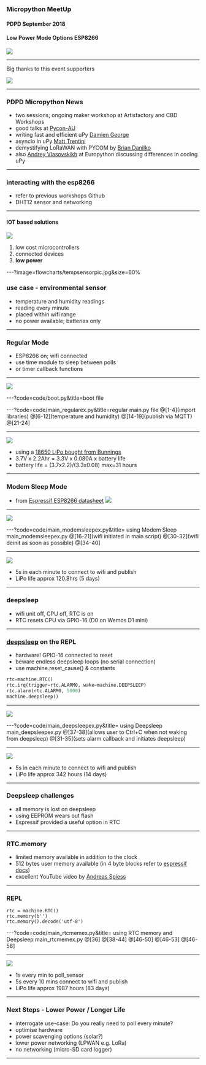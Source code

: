  ### Micropython MeetUp
 #### PDPD September 2018
 #### Low Power Mode Options ESP8266
![](micropython_logo.png)

<!--
MeetUp workshop to discuss Deep-sleep mode and RTC.memory on ESP8266
-->

---
Big thanks to this event supporters

![](https://uploads-ssl.webflow.com/5a04456bb45010000164c58f/5ac6e8a1e4871de747635287_Screen%20Shot%202018-04-06%20at%2011.24.58%20am-p-500.png)


---

### PDPD Micropython News
- two sessions; ongoing maker workshop at Artisfactory and CBD Workshops
- good talks at [Pycon-AU](https://www.youtube.com/watch?v=PjiXkJ6P9pQ&list=PLs4CJRBY5F1KrUr7z_2mur2QdAKXyh-k3)
 - writing fast and efficient uPy [Damien George](https://www.youtube.com/watch?v=hHec4qL00x0&t=4s)
  - asyncio in uPy [Matt Trentini](https://www.youtube.com/watch?v=tIgu7q38bUw&t=4s)
 - demystifying LoRaWAN with PYCOM  by [Brian Danilko](https://www.youtube.com/watch?v=L-fh7PSpPMc)
 - also [Andrey Vlasovskikh](https://www.youtube.com/watch?v=Hy0W8tBpZu4) at Europython discussing differences in coding uPy

---

### interacting with the esp8266 ###

- refer to previous workshops Github
- DHT12 sensor and networking

---
#### IOT based solutions
![](https://cdn-images-1.medium.com/max/1600/1*B90K6ApXTNvY6RQApeHZ1A.jpeg)
1. low cost microcontrollers
2. connected devices
3. **low power**

<!-- the expected massive explosion in IOT devices relies on three legs.  We will investigate the final leg; Low Power -->

---?image=flowcharts/tempsensorpic.jpg&size=60%
### use case - environmental sensor

- temperature and humidity readings
- reading every minute
- placed within wifi range
- no power available; batteries only

---

### Regular Mode
- ESP8266 on; wifi connected
- use time module to sleep between polls
 - or timer callback functions

---

![](flowcharts/basic_flow.gif)


---?code=code/boot.py&title=boot file

---?code=code/main_regularex.py&title=regular main.py file
@[1-4](import libraries)
@[6-12](temperature and humidity)
@[14-19](publish via MQTT)
@[21-24]

<!-- example code for Regular 'always on' Node -->
---
![](flowcharts/regular_powerchart.gif)

- using a [18650 LiPo bought from Bunnings](https://www.bunnings.com.au/solar-magic-2200mah-lithium-ion-rechargeable-batteries-2-pack_p4352437)
- 3.7V x 2.2Ahr = 3.3V x 0.080A x battery life
- battery life = (3.7x2.2)/(3.3x0.08) max=31 hours
---

### Modem Sleep Mode
- from [Espressif ESP8266  datasheet](https://www.espressif.com/sites/default/files/documentation/0a-esp8266ex_datasheet_en.pdf)
![](flowcharts/ESP8266_blockdia.png)

---

![](flowcharts/modem_sleep.gif)

---?code=code/main_modemsleepex.py&title= using Modem Sleep  main_modemsleepex.py
@[16-21](wifi initiated in main script)
@[30-32](wifi deinit as soon as possible)
@[34-40]

<!-- flowchart and code: switch off wifi when not in use
-->
---

![](flowcharts/modem_powerchart.gif)
- 5s in each minute to connect to wifi and publish
- LiPo life approx 120.8hrs (5 days)

<!-- calculation shows better performance but still unsuitable for IOT devices
-->
---

### deepsleep
- wifi unit off, CPU off, RTC is on
- RTC resets CPU via GPIO-16 (D0 on Wemos D1 mini)


---
### [deepsleep](http://docs.micropython.org/en/v1.9.2/esp8266/esp8266/tutorial/powerctrl.html) on the REPL

- hardware! GPIO-16 connected to reset
- beware endless deepsleep loops (no serial connection)
 - use machine.reset_cause() & constants

```python
rtc=machine.RTC()
rtc.irq(trigger=rtc.ALARM0, wake=machine.DEEPSLEEP)
rtc.alarm(rtc.ALARM0, 5000)
machine.deepsleep()
```




---

![](flowcharts/deepsleep.gif)

---?code=code/main_deepsleepex.py&title= using Deepsleep  main_deepsleepex.py
@[37-38](allows user to Ctrl+C when not waking from deepsleep)
@[31-35](sets alarm callback and initiates deepsleep)

<!-- flowchart and code: using Deepsleep function
-->
---

![](flowcharts/deepsleep_powerchart.gif)
- 5s in each minute to connect to wifi and publish
- LiPo life approx 342 hours (14 days)
---

### Deepsleep challenges
- all memory is lost on deepsleep
- using EEPROM wears out flash
- Espressif provided a useful option in RTC

---
### RTC.memory
- limited memory available in addition to the clock
- 512 bytes user memory available (in 4 byte blocks refer to [espressif docs](https://www.espressif.com/sites/default/files/2C-ESP8266_Non_OS_SDK_API_Reference__EN.pdf))
- excellent YouTube video by [Andreas Spiess](https://www.youtube.com/watch?v=r-hEOL007nw&index=14&list=PL3XBzmAj53Rlu3Byy_GkqG6b-nwEpWku0)

---
### REPL
```
rtc = machine.RTC()
rtc.memory(b'')
rtc.memory().decode('utf-8')
```

---?code=code/main_rtcmemex.py&title= using RTC memory and Deepsleep  main_rtcmemex.py
@[36]
@[38-44]
@[46-50]
@[46-53]
@[46-58]


<!-- flowchart and code: using RTC.memory function
-->
---

![](flowcharts/rtcmem.gif)
- 1s every min to poll_sensor
- 5s every 10 mins connect to wifi and publish
- LiPo life approx 1987 hours (83 days)

---
### Next Steps - Lower Power / Longer Life
- interrogate use-case: Do you really need to poll every minute?
- optimise hardware
 - power scavenging options (solar?)
 - lower power networking (LPWAN e.g. LoRa)
 - no networking (micro-SD card logger)
---

